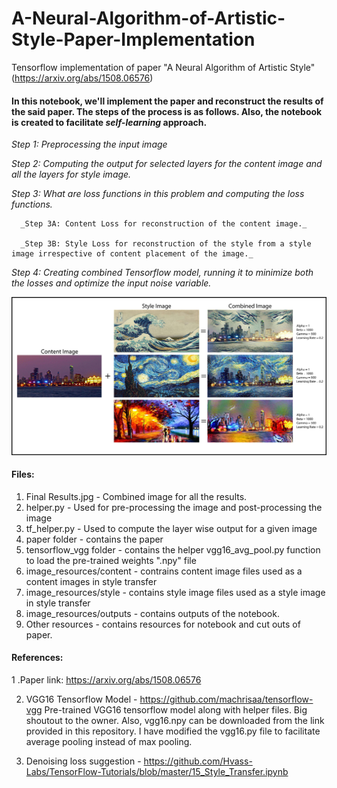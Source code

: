 # A-Neural-Algorithm-of-Artistic-Style-Paper-Implementation
Tensorflow implementation of paper "A Neural Algorithm of Artistic Style" (https://arxiv.org/abs/1508.06576)

#### In this notebook, we'll implement the paper and reconstruct the results of the said paper. The steps of the process is as follows. Also, the notebook is created to facilitate _self-learning_ approach.

_Step 1: Preprocessing the input image_

_Step 2: Computing the output for selected layers for the content image and all the layers for style image._

_Step 3: What are loss functions in this problem and computing the loss functions._

      _Step 3A: Content Loss for reconstruction of the content image._
      
      _Step 3B: Style Loss for reconstruction of the style from a style image irrespective of content placement of the image._
      
_Step 4: Creating combined Tensorflow model, running it to minimize both the losses and optimize the input noise variable._

![](https://github.com/meet-minimalist/A-Neural-Algorithm-of-Artistic-Style-Paper-Implementation/blob/master/Final%20Results.jpg)

#### Files:
1. Final Results.jpg - Combined image for all the results. 
2. helper.py - Used for pre-processing the image and post-processing the image
3. tf_helper.py - Used to compute the layer wise output for a given image
4. paper folder - contains the paper
5. tensorflow_vgg folder - contains the helper vgg16_avg_pool.py function to load the pre-trained weights ".npy" file
6. image_resources/content - contrains content image files used as a content images in style transfer
7. image_resources/style - contains style image files used as a style image in style transfer
8. image_resources/outputs - contains outputs of the notebook.
9. Other resources - contains resources for notebook and cut outs of paper.

#### References:
1 .Paper link: https://arxiv.org/abs/1508.06576

2. VGG16 Tensorflow Model - https://github.com/machrisaa/tensorflow-vgg
Pre-trained VGG16 tensorflow model along with helper files. Big shoutout to the owner. Also, vgg16.npy can be downloaded from the link provided in this repository. I have modified the vgg16.py file to facilitate average pooling instead of max pooling.

3. Denoising loss suggestion - https://github.com/Hvass-Labs/TensorFlow-Tutorials/blob/master/15_Style_Transfer.ipynb
